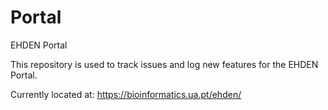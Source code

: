# Portal
EHDEN Portal

This repository is used to track issues and log new features for the EHDEN Portal.

Currently located at: https://bioinformatics.ua.pt/ehden/

